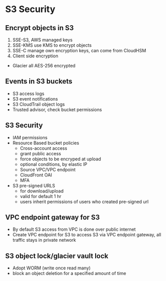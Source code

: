 # S3 Security

## Encrypt objects in S3

1. SSE-S3, AWS managed keys
1. SSE-KMS use KMS to encrypt objects
1. SSE-C manage own encryption keys, can come from CloudHSM
1. Client side encryption
* Glacier all AES-256 encrypted

## Events in S3 buckets

* S3 access logs
* S3 event notifications
* S3 CloudTrail object logs
* Trusted advisor, check bucket permissions

## S3 Security

* IAM permissions
* Resource Based bucket policies
  * Cross-account access
  * grant public access
  * force objects to be encryped at upload
  * optional conditions, by elastic IP
  * Source VPC/VPC endpoint
  * CloudFront OAI
  * MFA
* S3 pre-signed URLS
  * for download/upload
  * valid for default 1 hr
  * users inherit permissions of users who created pre-signed url

## VPC endpoint gateway for S3

* By default S3 access from VPC is done over public internet
* Create VPC endpoint for S3 to access S3 via VPC endpoint gateway, all traffic stays in private network

## S3 object lock/glacier vault lock

* Adopt WORM (write once read many)
* block an object deletion for a specified amount of time
